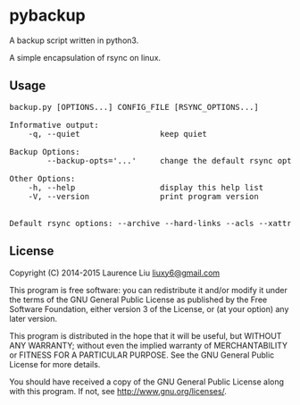 pybackup
========

A backup script written in python3.

A simple encapsulation of rsync on linux.


## Usage

<pre>
backup.py [OPTIONS...] CONFIG_FILE [RSYNC_OPTIONS...]

Informative output:
    -q, --quiet                 keep quiet

Backup Options:
        --backup-opts='...'     change the default rsync options

Other Options:
    -h, --help                  display this help list
    -V, --version               print program version


Default rsync options: --archive --hard-links --acls --xattrs --verbose --delete --delete-excluded
</pre>


## License

Copyright (C) 2014-2015  Laurence Liu <liuxy6@gmail.com>

This program is free software: you can redistribute it and/or modify it under the terms of the GNU General Public License as published by the Free Software Foundation, either version 3 of the License, or (at your option) any later version.

This program is distributed in the hope that it will be useful, but WITHOUT ANY WARRANTY; without even the implied warranty of MERCHANTABILITY or FITNESS FOR A PARTICULAR PURPOSE.  See the GNU General Public License for more details.

You should have received a copy of the GNU General Public License along with this program.  If not, see <http://www.gnu.org/licenses/>.
